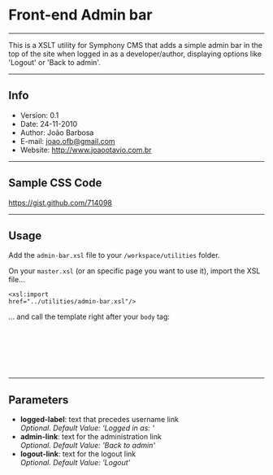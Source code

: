 # Front-end Admin bar

---------------------------------------

This is a XSLT utility for Symphony CMS that adds a simple admin bar in the top of the site when logged in as a developer/author, displaying options like 'Logout' or 'Back to admin'.

---------------------------------------

## Info
- Version:	0.1
- Date:		24-11-2010
- Author:	João Barbosa
- E-mail:	<joao.ofb@gmail.com>
- Website:	<http://www.joaootavio.com.br>

---------------------------------------

## Sample CSS Code

<https://gist.github.com/714098>

---------------------------------------

## Usage

Add the <code>admin-bar.xsl</code> file to your <code>/workspace/utilities</code> folder.

On your <code>master.xsl</code> (or an specific page you want to use it), import the XSL file...

<code><xsl:import href="../utilities/admin-bar.xsl"/></code>

... and call the template right after your <code>body</code> tag:

<code>
<xsl:call-template name="front-admin-bar">  
	<xsl:with-param name="logged-label" select="Logged in as: " />
	<xsl:with-param name="logged-label" select="Back to admin" />
	<xsl:with-param name="logged-label" select="Logout" />
</xsl:call-template>
</code>

---------------------------------------

## Parameters

- **logged-label**: text that precedes username link  
*Optional. Default Value: 'Logged in as: '*
- **admin-link**: text for the administration link  
*Optional. Default Value: 'Back to admin'*
- **logout-link**: text for the logout link  
*Optional. Default Value: 'Logout'*

